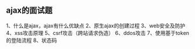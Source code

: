 ## ajax的面试题
1、什么是ajax，ajax有什么优缺点
2、原生ajax的创建过程
3、web安全及防护
4、xss攻击原理
5、csrf攻击（跨站请求伪造）
6、ddos攻击
7、使用基于token的登陆流程
8、状态码